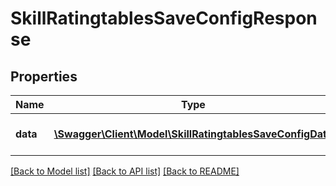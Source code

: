 # SkillRatingtablesSaveConfigResponse

## Properties
Name | Type | Description | Notes
------------ | ------------- | ------------- | -------------
**data** | [**\Swagger\Client\Model\SkillRatingtablesSaveConfigData**](SkillRatingtablesSaveConfigData.md) | ID of the created record | 

[[Back to Model list]](../README.md#documentation-for-models) [[Back to API list]](../README.md#documentation-for-api-endpoints) [[Back to README]](../README.md)


